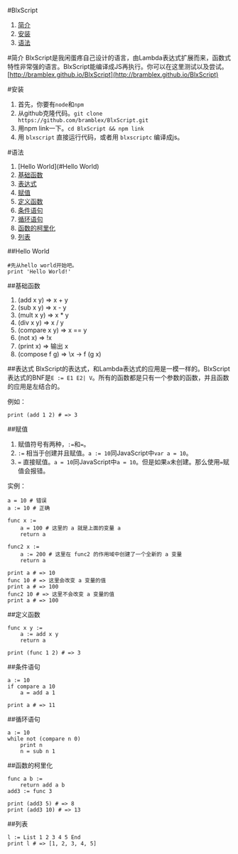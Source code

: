 #BlxScript
1. [简介](#简介)
2. [安装](#安装)
2. [语法](#语法)

#简介
BlxScript是我闲蛋疼自己设计的语言，由Lambda表达式扩展而来，函数式特性非常强的语言。BlxScript能编译成JS再执行。你可以在这里测试以及尝试。[http://bramblex.github.io/BlxScript](http://bramblex.github.io/BlxScript)

#安装
1. 首先，你要有```node```和```npm```
2. 从github克隆代码。```git clone https://github.com/bramblex/BlxScript.git```
3. 用npm link一下。```cd BlxScript && npm link```
4. 用 ```blxscript``` 直接运行代码，或者用 ```blxscriptc``` 编译成js。

#语法
1. [Hello World](#Hello World)
2. [基础函数](#基础函数)
2. [表达式](#表达式)
3. [赋值](#赋值)
4. [定义函数](#定义函数)
5. [条件语句](#条件语句)
6. [循环语句](#循环语句)
7. [函数的柯里化](#函数的柯里化)
8. [列表](#列表)

##Hello World
```
#先从hello world开始吧。
print 'Hello World!'
```
##基础函数
1. (add x y) => x + y
2. (sub x y) => x - y
3. (mult x y) => x * y
4. (div x y) => x / y
5. (compare x y) => x == y
6. (not x) => !x
7. (print x) => 输出 x
8. (compose f g) => \x -> f (g x)

##表达式
BlxScript的表达式，和Lambda表达式的应用是一模一样的。BlxScript表达式的BNF是`E := E1 E2| V`。所有的函数都是只有一个参数的函数，并且函数的应用是左结合的。

例如：
```
print (add 1 2) # => 3
```

##赋值
1. 赋值符号有两种，`:=`和`=`。
2. `:=` 相当于创建并且赋值。`a := 10`同JavaScript中`var a = 10`。
3. `=` 直接赋值。`a = 10`同JavaScript中`a = 10`。但是如果`a`未创建。那么使用`=`赋值会报错。

实例：

```
a = 10 # 错误
a := 10 # 正确
 
func x :=
    a = 100 # 这里的 a 就是上面的变量 a
    return a

func2 x :=
    a := 200 # 这里在 func2 的作用域中创建了一个全新的 a 变量
    return a
                
print a # => 10
func 10 # => 这里会改变 a 变量的值
print a # => 100
func2 10 # => 这里不会改变 a 变量的值
print a # => 100
```

##定义函数
```
func x y :=
	a := add x y
	return a
	
print (func 1 2) # => 3
```

##条件语句
```
a := 10
if compare a 10
	a = add a 1
	
print a # => 11
```

##循环语句
```
a := 10
while not (compare n 0)
	print n
	n = sub n 1
```

##函数的柯里化
```
func a b :=
	return add a b
add3 := func 3

print (add3 5) # => 8
print (add3 10) # => 13
```

##列表
```
l := List 1 2 3 4 5 End
print l # => [1, 2, 3, 4, 5]
```
